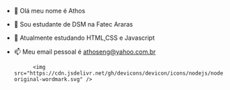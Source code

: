 - 👋 Olá meu nome é Athos
- 👀 Sou estudante de DSM na Fatec Araras
- 🌱 Atualmente estudando HTML,CSS e Javascript
- 📫 Meu email pessoal é <athoseng@yahoo.com.br>


            <img src="https://cdn.jsdelivr.net/gh/devicons/devicon/icons/nodejs/nodejs-original-wordmark.svg" />
          
